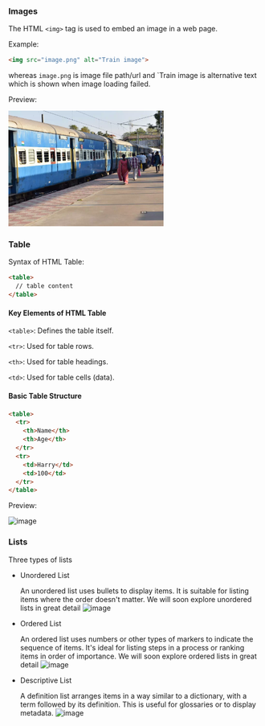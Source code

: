 
### Images
The HTML `<img>` tag is used to embed an image in a web page.

Example:
```html
<img src="image.png" alt="Train image">
```

whereas `image.png` is image file path/url and `Train image is alternative text which is shown when image loading failed.

Preview:

<img height="230" src="/Video%2005/image.png" alt="Train image">

### Table 
Syntax of HTML Table:
```html
<table>
  // table content
</table>
```

#### Key Elements of HTML Table

`<table>`: Defines the table itself.

`<tr>`: Used for table rows.

`<th>`: Used for table headings.

`<td>`: Used for table cells (data).

#### Basic Table Structure
```html
<table>
  <tr>
    <th>Name</th>
    <th>Age</th>
  </tr>
  <tr>
    <td>Harry</td>
    <td>100</td>
  </tr>
</table>
```

Preview:

![image](https://github.com/oyepriyansh/Sigma-Web-Dev-Course/assets/83062406/6985d277-bcec-4f26-a4de-665d97caf4f3)

### Lists

Three types of lists
- Unordered List

   An unordered list uses bullets to display items. It is suitable for listing items where the order doesn't matter. We will soon explore unordered lists in great detail
![image](https://github.com/oyepriyansh/Sigma-Web-Dev-Course/assets/83062406/087c8717-5880-4c5d-96ef-86af079fb40a)

- Ordered List

   An ordered list uses numbers or other types of markers to indicate the sequence of items. It's ideal for listing steps in a process or ranking items in order of importance. We will soon explore ordered lists in great detail
![image](https://github.com/oyepriyansh/Sigma-Web-Dev-Course/assets/83062406/de5d6201-2367-4354-85c0-c23ed14494f1)

- Descriptive List

  A definition list arranges items in a way similar to a dictionary, with a term followed by its definition. This is useful for glossaries or to display metadata.
![image](https://github.com/oyepriyansh/Sigma-Web-Dev-Course/assets/83062406/43ac190f-05b5-4b57-8292-07b19a16199e)
